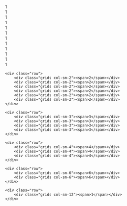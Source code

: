<main class="au-grid">
  <div class="container">
  	<div class="row">
  		<div class="grids col-sm-1"><span>1</span></div>
  		<div class="grids col-sm-1"><span>1</span></div>
  		<div class="grids col-sm-1"><span>1</span></div>
  		<div class="grids col-sm-1"><span>1</span></div>
  		<div class="grids col-sm-1"><span>1</span></div>
  		<div class="grids col-sm-1"><span>1</span></div>
  		<div class="grids col-sm-1"><span>1</span></div>
  		<div class="grids col-sm-1"><span>1</span></div>
  		<div class="grids col-sm-1"><span>1</span></div>
  		<div class="grids col-sm-1"><span>1</span></div>
  		<div class="grids col-sm-1"><span>1</span></div>
  		<div class="grids col-sm-1"><span>1</span></div>
  	</div>

  	<div class="row">
  		<div class="grids col-sm-2"><span>2</span></div>
  		<div class="grids col-sm-2"><span>2</span></div>
  		<div class="grids col-sm-2"><span>2</span></div>
  		<div class="grids col-sm-2"><span>2</span></div>
  		<div class="grids col-sm-2"><span>2</span></div>
  		<div class="grids col-sm-2"><span>2</span></div>
  	</div>

  	<div class="row">
  		<div class="grids col-sm-3"><span>3</span></div>
  		<div class="grids col-sm-3"><span>3</span></div>
  		<div class="grids col-sm-3"><span>3</span></div>
  		<div class="grids col-sm-3"><span>3</span></div>
  	</div>

  	<div class="row">
  		<div class="grids col-sm-4"><span>4</span></div>
  		<div class="grids col-sm-4"><span>4</span></div>
  		<div class="grids col-sm-4"><span>4</span></div>
  	</div>

  	<div class="row">
  		<div class="grids col-sm-6"><span>6</span></div>
  		<div class="grids col-sm-6"><span>6</span></div>
  	</div>

  	<div class="row">
  		<div class="grids col-sm-12"><span>1</span></div>
  	</div>
  </div>
</main>
